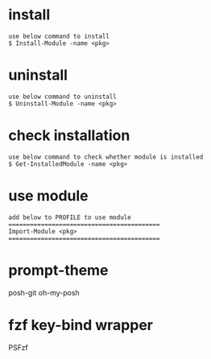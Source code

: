 # install
    use below command to install
    $ Install-Module -name <pkg>
# uninstall
    use below command to uninstall
    $ Uninstall-Module -name <pkg>
# check installation
    use below command to check whether module is installed
    $ Get-InstalledModule -name <pkg>
# use module
    add below to PROFILE to use module
    ==========================================
    Import-Module <pkg>
    ==========================================

# prompt-theme
posh-git
oh-my-posh
# fzf key-bind wrapper
PSFzf